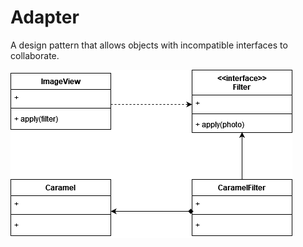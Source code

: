 # Adapter

A design pattern that allows objects with incompatible interfaces to collaborate.

![](adapter.png)
